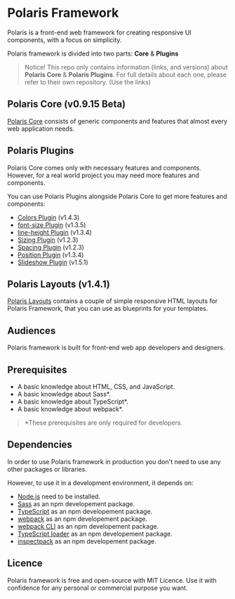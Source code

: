 # Polaris Framework

Polaris is a front-end web framework for creating responsive UI components, with a focus on simplicity.

Polaris framework is divided into two parts: **Core** & **Plugins**

> Notice!
> This repo only contains information (links, and versions) about **Polaris Core** & **Polaris Plugins**.
> For full details about each one, please refer to their own repository. (Use the links)


## Polaris Core (v0.9.15 Beta)

[Polaris Core](https://github.com/heminsatya/polaris-core) consists of generic components and features that almost every web application needs.


## Polaris Plugins

Polaris Core comes only with necessary features and components. However, for a real world project you may need more features and components.

You can use Polaris Plugins alongside Polaris Core to get more features and components:

- [Colors Plugin](https://github.com/heminsatya/polaris-colors) (v1.4.3)
- [font-size Plugin](https://github.com/heminsatya/polaris-font-size) (v1.3.5)
- [line-height Plugin](https://github.com/heminsatya/polaris-line-height) (v1.3.4)
- [Sizing Plugin](https://github.com/heminsatya/polaris-sizing) (v1.2.3)
- [Spacing Plugin](https://github.com/heminsatya/polaris-spacing) (v1.2.3)
- [Position Plugin](https://github.com/heminsatya/polaris-position) (v1.3.4)
- [Slideshow Plugin](https://github.com/heminsatya/polaris-slideshow) (v1.5.1)


## Polaris Layouts (v1.4.1)

[Polaris Layouts](https://github.com/heminsatya/polaris-layouts) contains a couple of simple responsive HTML layouts for Polaris Framework, that you can use as blueprints for your templates.


## Audiences

Polaris framework is built for front-end web app developers and designers.


## Prerequisites

* A basic knowledge about HTML, CSS, and JavaScript.
* A basic knowledge about Sass*.
* A basic knowledge about TypeScript*.
* A basic knowledge about webpack*.

> *These prerequisites are only required for developers.


## Dependencies

In order to use Polaris framework in production you don't need to use any other packages or libraries.

However, to use it in a development environment, it depends on:

* [Node.js](https://nodejs.org/en/) need to be installed.
* [Sass](https://www.npmjs.com/package/sass) as an npm developement package.
* [TypeScript](https://www.npmjs.com/package/typescript) as an npm developement package.
* [webpack](https://www.npmjs.com/package/webpack) as an npm developement package.
* [webpack CLI](https://www.npmjs.com/package/webpack-cli) as an npm developement package.
* [TypeScript loader](https://www.npmjs.com/package/ts-loader) as an npm developement package.
* [inspectpack](https://www.npmjs.com/package/inspectpack) as an npm developement package.


## Licence

Polaris framework is free and open-source with MIT Licence. Use it with confidence for any personal or commercial purpose you want.
